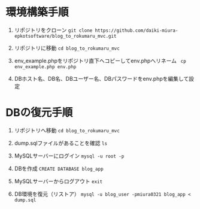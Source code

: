 # 環境構築手順
1. リポジトリをクローン
``` git clone https://github.com/daiki-miura-epkotsoftware/blog_to_rokumaru_mvc.git ```

2. リポジトリに移動
``` cd blog_to_rokumaru_mvc ```

3. env_example.phpをリポジトリ直下へコピーしてenv.phpへリネーム
``` cp env_example.php env.php```

4. DBホスト名、DB名、DBユーザー名、DBパスワードをenv.phpを編集して設定

# DBの復元手順
1. リポジトリへ移動
``` cd blog_to_rokumaru_mvc ```

2. dump.sqlファイルがあることを確認
``` ls ```

3. MySQLサーバーにログイン
``` mysql -u root -p ```

4. DBを作成
``` CREATE DATABASE blog_app ```

5. MySQLサーバーからログアウト
``` exit ```

6. DB環境を復元（リストア）
``` mysql -u blog_user -pmiura0321 blog_app < dump.sql ```